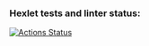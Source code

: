 ### Hexlet tests and linter status:
[![Actions Status](https://github.com/gl-el/algorithms-project-68/actions/workflows/hexlet-check.yml/badge.svg)](https://github.com/gl-el/algorithms-project-68/actions)